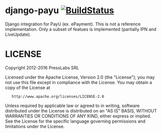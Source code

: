 django-payu [![BuildStatus](https://travis-ci.org/PressLabs/django-payu.svg?branch=payu-token)](https://travis-ci.org/PressLabs/django-payu)
===========

Django integration for PayU (ex. ePayment). This is not a reference implementation.
Only a subset of featues is implemented (partially IPN and LiveUpdate).


LICENSE
===========

Copyright 2012-2016 PressLabs SRL

   Licensed under the Apache License, Version 2.0 (the "License");
   you may not use this file except in compliance with the License.
   You may obtain a copy of the License at

       http://www.apache.org/licenses/LICENSE-2.0

   Unless required by applicable law or agreed to in writing, software
   distributed under the License is distributed on an "AS IS" BASIS,
   WITHOUT WARRANTIES OR CONDITIONS OF ANY KIND, either express or implied.
   See the License for the specific language governing permissions and
   limitations under the License.
